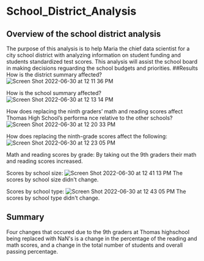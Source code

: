 # School_District_Analysis
## Overview of the school district analysis
The purpose of this analysis is to help Maria the chief data scientist for a city school district with analyzing information on student funding and students standardized test scores. This analysis will assist the school board in making decisions reguarding the school budgets and priorities.
##Results
How is the district summary affected?
![Screen Shot 2022-06-30 at 12 11 36 PM](https://user-images.githubusercontent.com/106411743/176726553-da021b68-8aa9-4242-ac67-03351a367a35.png)

How is the school summary affected?
![Screen Shot 2022-06-30 at 12 13 14 PM](https://user-images.githubusercontent.com/106411743/176726781-1c32a954-79d1-4663-9b59-49d6f844f77b.png)

How does replacing the ninth graders’ math and reading scores affect Thomas High School’s performa
nce relative to the other schools?
![Screen Shot 2022-06-30 at 12 20 33 PM](https://user-images.githubusercontent.com/106411743/176728218-836f5561-6c11-426a-858c-275ffa63a2c3.png)


How does replacing the ninth-grade scores affect the following:
![Screen Shot 2022-06-30 at 12 23 05 PM](https://user-images.githubusercontent.com/106411743/176728591-bc20abc0-2c08-4cff-ae2a-c7df251da9c7.png)

Math and reading scores by grade:
By taking out the 9th graders their math and reading scores increased.

Scores by school size:
![Screen Shot 2022-06-30 at 12 41 13 PM](https://user-images.githubusercontent.com/106411743/176732169-2a7a9eb0-c704-46ba-8f85-5c65c1b57eaa.png)
The scores by school size didn't change.

Scores by school type:
![Screen Shot 2022-06-30 at 12 43 05 PM](https://user-images.githubusercontent.com/106411743/176732417-f940e30c-f378-4cb5-a82c-a40314df993c.png)
The scores by school type didn't change.

## Summary
Four changes that occured due to the 9th graders at Thomas highschool being replaced with NaN's is a change in the percentage of the reading and math scores, and a change in the total number of students and overall passing percentage.
